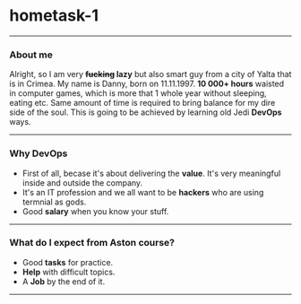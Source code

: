 # hometask-1
- ---
### About me

Alright, so I am very **~~fucking~~ lazy** but also smart guy from a city of Yalta that is in Crimea. My name is Danny, born on 11.11.1997.
**10 000+ hours** waisted in computer games, which is more that 1 whole year without sleeping, eating etc.
Same amount of time is required to bring balance for my dire side of the soul. This is going to be achieved by learning old Jedi **DevOps** ways.
- ---

### Why DevOps

- First of all, becase it's about delivering the **value**. It's very meaningful inside and outside the company.
- It's an IT profession and we all want to be **hackers** who are using termnial as gods.
- Good **salary** when you know your stuff.

- ---
### What do I expect from Aston course?

-  Good **tasks** for practice.
-  **Help** with difficult topics.
-  A **Job** by the end of it.
- ---
